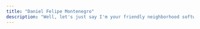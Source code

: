 ```yaml
---
title: "Daniel Felipe Montenegro"
description: "Well, let's just say I'm your friendly neighborhood software engineer."
---
```

